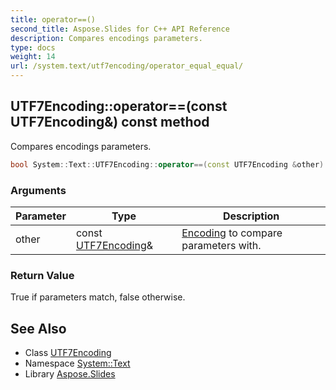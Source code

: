 ```yaml
---
title: operator==()
second_title: Aspose.Slides for C++ API Reference
description: Compares encodings parameters.
type: docs
weight: 14
url: /system.text/utf7encoding/operator_equal_equal/
---
```

## UTF7Encoding::operator==(const UTF7Encoding\&) const method


Compares encodings parameters.

```cpp
bool System::Text::UTF7Encoding::operator==(const UTF7Encoding &other) const
```


### Arguments

| Parameter | Type | Description |
| --- | --- | --- |
| other | const [UTF7Encoding](../)\& | [Encoding](../../encoding/) to compare parameters with. |

### Return Value

True if parameters match, false otherwise.

## See Also

* Class [UTF7Encoding](../)
* Namespace [System::Text](../../)
* Library [Aspose.Slides](../../../)